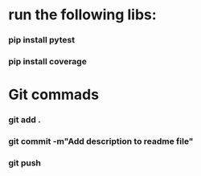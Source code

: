 # run the following libs:

### pip install pytest
### pip install coverage

# Git commads
### git add . 
### git commit -m"Add description to readme file"
### git push